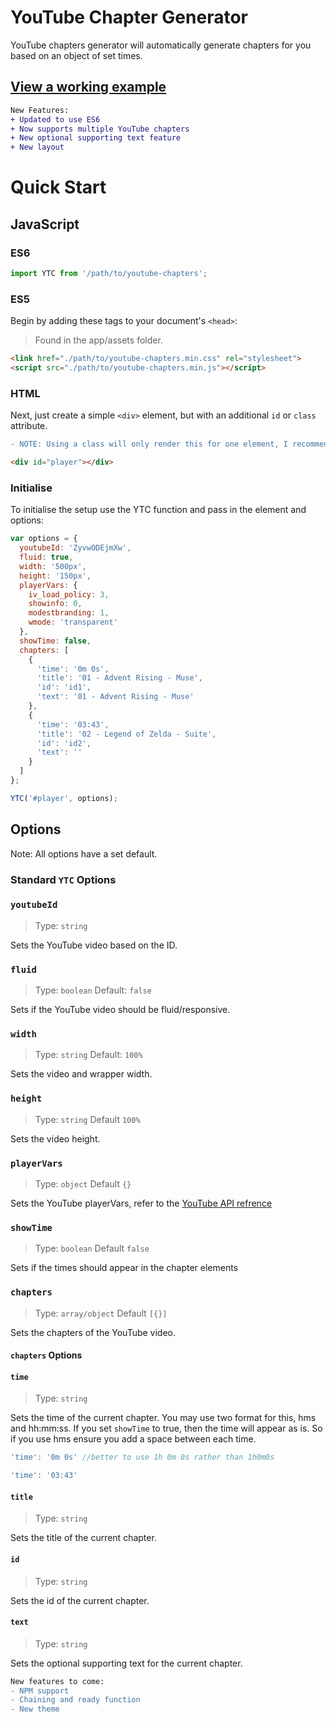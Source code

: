 # YouTube Chapter Generator 
YouTube chapters generator will automatically generate chapters for you based on an object of set times.

## [View a working example](https://run.plnkr.co/DtBNWzAIAlFH775w/)

```diff
New Features:
+ Updated to use ES6
+ Now supports multiple YouTube chapters
+ New optional supporting text feature
+ New layout
```

# Quick Start

## JavaScript

### ES6

```js
import YTC from '/path/to/youtube-chapters';
```

### ES5

Begin by adding these tags to your document's `<head>`:

> Found in the app/assets folder.

```html
<link href="./path/to/youtube-chapters.min.css" rel="stylesheet">
<script src="./path/to/youtube-chapters.min.js"></script>
```

### HTML

Next, just create a simple `<div>` element, but with an additional `id` or `class` attribute. 

```diff
- NOTE: Using a class will only render this for one element, I recommend you use `id` every time.
```

```html
<div id="player"></div>
```

### Initialise

To initialise the setup use the YTC function and pass in the element and options:

```js
var options = {
  youtubeId: 'ZyvwODEjmXw',
  fluid: true,
  width: '500px',
  height: '150px',
  playerVars: {
    iv_load_policy: 3,
    showinfo: 0,
    modestbranding: 1,
    wmode: 'transparent'
  },
  showTime: false,
  chapters: [
    {
      'time': '0m 0s',
      'title': '01 - Advent Rising - Muse',
      'id': 'id1',
      'text': '01 - Advent Rising - Muse'
    },
    {
      'time': '03:43',
      'title': '02 - Legend of Zelda - Suite',
      'id': 'id2',
      'text': ''
    }
  ]
};

YTC('#player', options);
```

## Options

Note: All options have a set default.

### Standard `YTC` Options

### `youtubeId`

> Type: `string`

Sets the YouTube video based on the ID.

### `fluid`

> Type: `boolean` Default: `false`

Sets if the YouTube video should be fluid/responsive.

### `width`

> Type: `string` Default: `100%`

Sets the video and wrapper width.

### `height`

> Type: `string` Default `100%`

Sets the video height.

### `playerVars`

> Type: `object` Default `{}`

Sets the YouTube playerVars, refer to the [YouTube API refrence](https://developers.google.com/youtube/iframe_api_reference)

### `showTime`

> Type: `boolean` Default `false`

Sets if the times should appear in the chapter elements

### `chapters`

> Type: `array/object` Default `[{}]`

Sets the chapters of the YouTube video.

#### `chapters` Options

#### `time`

> Type: `string`

Sets the time of the current chapter. You may use two format for this, hms and hh:mm:ss. If you set `showTime` to true, then the time will appear as is. So if you use hms ensure you add a space between each time.

```js
'time': '0m 0s' //better to use 1h 0m 0s rather than 1h0m0s

'time': '03:43'
```

#### `title`

> Type: `string`  

Sets the title of the current chapter.

#### `id`

> Type: `string` 

Sets the id of the current chapter.

#### `text`

> Type: `string` 

Sets the optional supporting text for the current chapter.

```diff
New features to come:
- NPM support
- Chaining and ready function
- New theme
```
